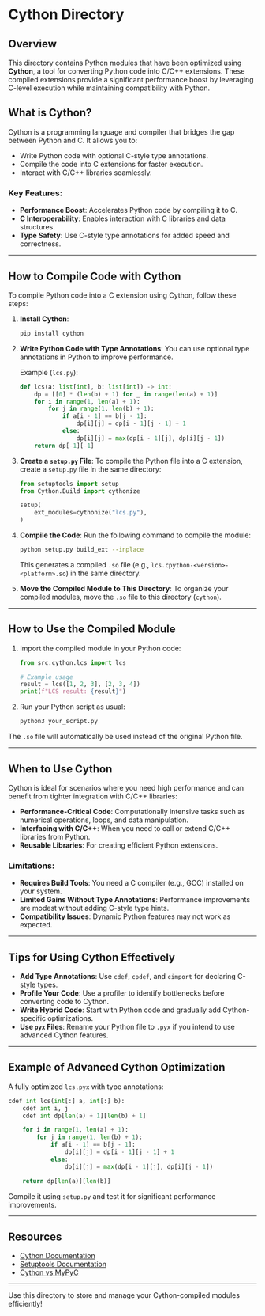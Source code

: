 # Cython Directory

## Overview
This directory contains Python modules that have been optimized using **Cython**, a tool for converting Python code into C/C++ extensions. These compiled extensions provide a significant performance boost by leveraging C-level execution while maintaining compatibility with Python.

## What is Cython?
Cython is a programming language and compiler that bridges the gap between Python and C. It allows you to:

- Write Python code with optional C-style type annotations.
- Compile the code into C extensions for faster execution.
- Interact with C/C++ libraries seamlessly.

### Key Features:
- **Performance Boost**: Accelerates Python code by compiling it to C.
- **C Interoperability**: Enables interaction with C libraries and data structures.
- **Type Safety**: Use C-style type annotations for added speed and correctness.

---

## How to Compile Code with Cython
To compile Python code into a C extension using Cython, follow these steps:

1. **Install Cython**:
   ```bash
   pip install cython
   ```

2. **Write Python Code with Type Annotations**:
   You can use optional type annotations in Python to improve performance.

   Example (`lcs.py`):
   ```python
   def lcs(a: list[int], b: list[int]) -> int:
       dp = [[0] * (len(b) + 1) for _ in range(len(a) + 1)]
       for i in range(1, len(a) + 1):
           for j in range(1, len(b) + 1):
               if a[i - 1] == b[j - 1]:
                   dp[i][j] = dp[i - 1][j - 1] + 1
               else:
                   dp[i][j] = max(dp[i - 1][j], dp[i][j - 1])
       return dp[-1][-1]
   ```

3. **Create a `setup.py` File**:
   To compile the Python file into a C extension, create a `setup.py` file in the same directory:
   ```python
   from setuptools import setup
   from Cython.Build import cythonize

   setup(
       ext_modules=cythonize("lcs.py"),
   )
   ```

4. **Compile the Code**:
   Run the following command to compile the module:
   ```bash
   python setup.py build_ext --inplace
   ```

   This generates a compiled `.so` file (e.g., `lcs.cpython-<version>-<platform>.so`) in the same directory.

5. **Move the Compiled Module to This Directory**:
   To organize your compiled modules, move the `.so` file to this directory (`cython`).

---

## How to Use the Compiled Module
1. Import the compiled module in your Python code:
   ```python
   from src.cython.lcs import lcs

   # Example usage
   result = lcs([1, 2, 3], [2, 3, 4])
   print(f"LCS result: {result}")
   ```

2. Run your Python script as usual:
   ```bash
   python3 your_script.py
   ```

The `.so` file will automatically be used instead of the original Python file.

---

## When to Use Cython
Cython is ideal for scenarios where you need high performance and can benefit from tighter integration with C/C++ libraries:

- **Performance-Critical Code**: Computationally intensive tasks such as numerical operations, loops, and data manipulation.
- **Interfacing with C/C++**: When you need to call or extend C/C++ libraries from Python.
- **Reusable Libraries**: For creating efficient Python extensions.

### Limitations:
- **Requires Build Tools**: You need a C compiler (e.g., GCC) installed on your system.
- **Limited Gains Without Type Annotations**: Performance improvements are modest without adding C-style type hints.
- **Compatibility Issues**: Dynamic Python features may not work as expected.

---

## Tips for Using Cython Effectively
- **Add Type Annotations**: Use `cdef`, `cpdef`, and `cimport` for declaring C-style types.
- **Profile Your Code**: Use a profiler to identify bottlenecks before converting code to Cython.
- **Write Hybrid Code**: Start with Python code and gradually add Cython-specific optimizations.
- **Use `pyx` Files**: Rename your Python file to `.pyx` if you intend to use advanced Cython features.

---

## Example of Advanced Cython Optimization
A fully optimized `lcs.pyx` with type annotations:
```python
cdef int lcs(int[:] a, int[:] b):
    cdef int i, j
    cdef int dp[len(a) + 1][len(b) + 1]

    for i in range(1, len(a) + 1):
        for j in range(1, len(b) + 1):
            if a[i - 1] == b[j - 1]:
                dp[i][j] = dp[i - 1][j - 1] + 1
            else:
                dp[i][j] = max(dp[i - 1][j], dp[i][j - 1])

    return dp[len(a)][len(b)]
```

Compile it using `setup.py` and test it for significant performance improvements.

---

## Resources
- [Cython Documentation](https://cython.readthedocs.io/en/latest/)
- [Setuptools Documentation](https://setuptools.pypa.io/en/latest/)
- [Cython vs MyPyC](https://cython.readthedocs.io/en/latest/src/tutorial/mypy.html)

---

Use this directory to store and manage your Cython-compiled modules efficiently!

